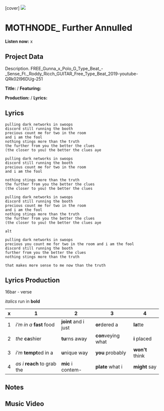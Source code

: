 [cover] ![](57175019_319474918741616_8502199518755923887_n.jpg)

# MOTHNODE_ Further Annulled

**Listen now:** x

## Project Data

Description.
FREE_Gunna_x_Polo_G_Type_Beat_-_Sense_Ft._Roddy_Ricch_GUITAR_Free_Type_Beat_2019-youtube-QRk02I96DUg-251


**Title:**  / **Featuring:** 

**Production:**  / **Lyrics:** 

## Lyrics

```
pulling dark networks in swoops
discord still running the booth
precious count me for two in the room
and i am the fool
nothing stings more than the truth
the further from you the better the clues
(the closer to you) the better the clues aye

pulling dark networks in swoops
discord still running the booth
precious count me for two in the room
and i am the fool

nothing stings more than the truth
the further from you the better the clues
(the closer to you) the better the clues

pulling dark networks in swoops
discord still running the booth
precious count me for two in the room
and i am the fool
nothing stings more than the truth
the further from you the better the clues
(the closer to you) the better the clues aye

alt

pulling dark networks in swoops
precious you count me for two in the room and i am the fool
discord still running the booth
further from you the better the clues
nothing stings more than the truth

that makes more sense to me now than the truth

```

## Lyrics Production

16bar - verse

*italics* run in
**bold**

| x | 1 | 2 | 3 | 4 |
|---|---|---|---|---|
| 1 | *i'm in a* **fast** food | **joint** and i just  | **or**dered a  | **la**tte  |
| 2 | *the* **ca**shier | **tu**rns away  |  **con**veying what |  **i** placed |
| 3 | *i'm* **tempt**ed in a | **u**nique way  |  **you** probably |  **won't** think |
| 4 | *as i* **reach** to grab the |  **mic** i contem-  | **plate** what i | **might** say |

## Notes

## Music Video
